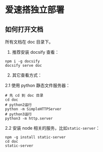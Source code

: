 # 爱速搭独立部署

## 如何打开文档

所有文档在 doc 目录下。

1. 推荐安装 docsify 查看：

```
npm i -g docsify
docsify serve doc
```

2. 其它查看方式：

2.1 使用 python 静态文件服务器：

```
# 先 cd 到 doc 目录
cd doc
# python2运行
python -m SimpleHTTPServer
# python3运行
python3 -m http.server
```

2.2 安装 node 相关的服务，比如`static-server`：

```
npm -g install static-server
cd doc
static-server
```

